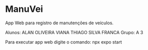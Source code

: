 # ManuVei
App Web para registro de manutenções de veículos.

Alunos:
  ALAN OLIVEIRA VIANA
  THIAGO SILVA FRANCA
Grupo: A 3


Para executar app web digite o comando:
  npx expo start

